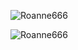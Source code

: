 <div>
<p><img align="center" src="https://github-readme-stats.vercel.app/api/top-langs?username=Roanne666&show_icons=true&locale=en&layout=compact&theme=nord" alt="Roanne666" /></p>

<p><img align="center" src="https://github-readme-stats.vercel.app/api?username=Roanne666&show_icons=true&locale=en&theme=nord"  alt="Roanne666" /></p>
</div>
